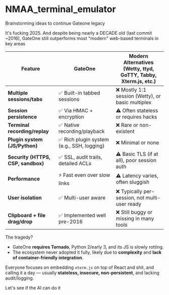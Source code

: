 # NMAA_terminal_emulator
Brainstorming ideas to continue Gateone legacy


It's fucking 2025.
And despite being nearly a DECADE old (last commit ~2016), GateOne still outperforms most "modern" web-based terminals in key areas

| Feature                            | GateOne                                   | Modern Alternatives (Wetty, ttyd, GoTTY, Tabby, Xterm.js, etc.) |
| ---------------------------------- | ----------------------------------------- | --------------------------------------------------------------- |
| **Multiple sessions/tabs**         | ✅ Built-in tabbed sessions                | ❌ Mostly 1:1 session (Wetty), or basic multiplex                |
| **Session persistence**            | ✅ Via HMAC + encryption                   | ⚠️ Often stateless or requires hacks                            |
| **Terminal recording/replay**      | ✅ Native recording/playback               | ❌ Rare or non-existent                                          |
| **Plugin system (JS/Python)**      | ✅ Rich plugin system (e.g., SSH, logging) | ❌ Minimal or none                                               |
| **Security (HTTPS, CSP, sandbox)** | ✅ SSL, audit trails, detailed ACLs        | ⚠️ Basic TLS (if at all), poor session auth                     |
| **Performance**                    | ⚡ Fast even over slow links               | ⚠️ Latency varies, often sluggish                               |
| **User isolation**                 | ✅ Multi-user aware                        | ❌ Typically per-session, not multi-user ready                   |
| **Clipboard + file drag/drop**     | ✅ Implemented well pre-2016               | ❌ Still buggy or missing in many tools                          |


The tragedy?

* GateOne **requires Tornado**, Python 2/early 3, and its JS is slowly rotting.
* The ecosystem never adopted it fully, likely due to **complexity** and **lack of container-friendly integration**.

Everyone focuses on embedding `xterm.js` on top of React and shit, and calling it a day — usually **stateless, insecure, non-persistent**, and lacking audit/logging.

Let's see if the AI can do it
